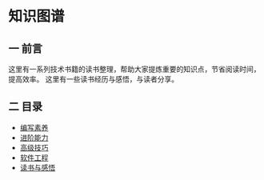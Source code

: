 # 知识图谱

## 一 前言

这里有一系列技术书籍的读书整理，帮助大家提炼重要的知识点，节省阅读时间，提高效率。
这里有一些读书经历与感悟，与读者分享。

## 二 目录

- [编写素养](/编程素养/README.md)
- [进阶能力](/进阶能力/README.md)
- [高级技巧](/高级技巧/README.md)
- [软件工程](/软件工程/README.md)
- [读书与感悟](/读书与感悟/README.md)
